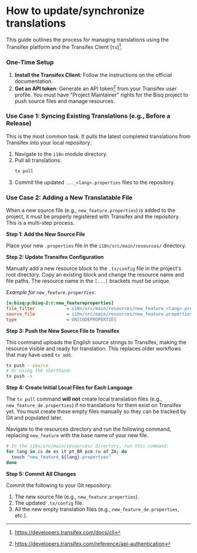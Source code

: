 # How to update/synchronize translations

This guide outlines the process for managing translations using the Transifex platform and the Transifex Client (`tx`)[^1].

### One-Time Setup

1.  **Install the Transifex Client**: Follow the instructions on the official documentation.
2.  **Get an API token**: Generate an API token[^2] from your Transifex user profile. You must have "Project Maintainer" rights for the Bisq project to push source files and manage resources.

### Use Case 1: Syncing Existing Translations (e.g., Before a Release)

This is the most common task. It pulls the latest completed translations from Transifex into your local repository.

1.  Navigate to the `i18n` module directory.
2.  Pull all translations:
    ```bash
    tx pull
    ```
3.  Commit the updated `..._<lang>.properties` files to the repository.

### Use Case 2: Adding a New Translatable File

When a new source file (e.g., `new_feature.properties`) is added to the project, it must be properly registered with Transifex and the repository. This is a multi-step process.

**Step 1: Add the New Source File**

Place your new `.properties` file in the `i18n/src/main/resources/` directory.

**Step 2: Update Transifex Configuration**

Manually add a new resource block to the `.tx/config` file in the project's root directory. Copy an existing block and change the resource name and file paths. The resource name in the `[...]` brackets must be unique.

*Example for `new_feature.properties`*:
```ini
[o:bisq:p:bisq-2:r:new_featureproperties]
file_filter            = i18n/src/main/resources/new_feature_<lang>.properties
source_file            = i18n/src/main/resources/new_feature.properties
type                   = UNICODEPROPERTIES
```

**Step 3: Push the New Source File to Transifex**

This command uploads the English source strings to Transifex, making the resource visible and ready for translation. This replaces older workflows that may have used `tx add`.

```bash
tx push --source
# Or using the shorthand:
tx push -s
```

**Step 4: Create Initial Local Files for Each Language**

The `tx pull` command **will not** create local translation files (e.g., `new_feature_de.properties`) if no translations for them exist on Transifex yet. You must create these empty files manually so they can be tracked by Git and populated later.

Navigate to the resources directory and run the following command, replacing `new_feature` with the base name of your new file.

```bash
# In the i18n/src/main/resources/ directory, run this command:
for lang in cs de es it pt_BR pcm ru af_ZA; do
  touch "new_feature_${lang}.properties"
done
```

**Step 5: Commit All Changes**

Commit the following to your Git repository:
1.  The new source file (e.g., `new_feature.properties`).
2.  The updated `.tx/config` file.
3.  All the new empty translation files (e.g., `new_feature_de.properties`, etc.).


[^1]: https://developers.transifex.com/docs/cli
[^2]: https://developers.transifex.com/reference/api-authentication
